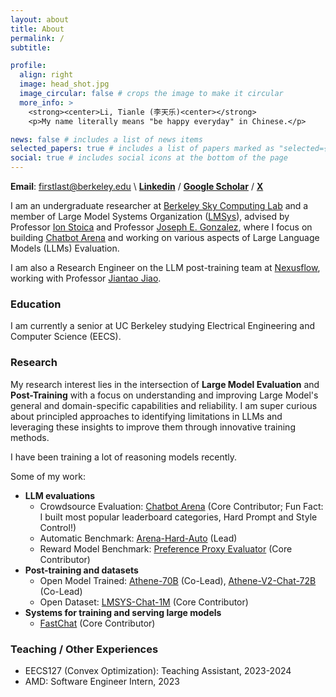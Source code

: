```yaml
---
layout: about
title: About
permalink: /
subtitle: 

profile:
  align: right
  image: head_shot.jpg
  image_circular: false # crops the image to make it circular
  more_info: >
    <strong><center>Li, Tianle (李天乐)<center></strong>
    <p>My name literally means "be happy everyday" in Chinese.</p>

news: false # includes a list of news items
selected_papers: true # includes a list of papers marked as "selected={true}"
social: true # includes social icons at the bottom of the page
---
```

**Email**: firstlast@berkeley.edu \\
**[Linkedin](https://www.linkedin.com/in/tianleli/)** / **[Google Scholar](https://scholar.google.com/citations?hl=en&user=1M79iLwAAAAJ)** / **[X](https://x.com/LiTianleli)**

I am an undergraduate researcher at [Berkeley Sky Computing Lab](https://sky.cs.berkeley.edu/) and a member of Large Model Systems Organization ([LMSys](https://lmsys.org/)), advised by Professor [Ion Stoica](https://people.eecs.berkeley.edu/~istoica/) and Professor [Joseph E. Gonzalez](https://people.eecs.berkeley.edu/~jegonzal/), where I focus on building [Chatbot Arena](https://chat.lmsys.org/) and working on various aspects of Large Language Models (LLMs) Evaluation. 

I am also a Research Engineer on the LLM post-training team at [Nexusflow](https://nexusflow.ai/), working with Professor [Jiantao Jiao](https://people.eecs.berkeley.edu/~jiantao/).

### Education
I am currently a senior at UC Berkeley studying Electrical Engineering and Computer Science (EECS).

### Research

My research interest lies in the intersection of **Large Model Evaluation** and **Post-Training** with a focus on understanding and improving Large Model's general and domain-specific capabilities and reliability. I am super curious about principled approaches to identifying limitations in LLMs and leveraging these insights to improve them through innovative training methods.

I have been training a lot of reasoning models recently.

Some of my work:
- **LLM evaluations**
  - Crowdsource Evaluation: [Chatbot Arena](https://chat.lmsys.org/) (Core Contributor; Fun Fact: I built most popular leaderboard categories, Hard Prompt and Style Control!)
  - Automatic Benchmark: [Arena-Hard-Auto](https://github.com/lmarena/arena-hard-auto/tree/main) (Lead)
  - Reward Model Benchmark: [Preference Proxy Evaluator](https://github.com/lmarena/PPE) (Core Contributor)
- **Post-training and datasets**
  - Open Model Trained: [Athene-70B](https://huggingface.co/Nexusflow/Athene-70B) (Co-Lead), [Athene-V2-Chat-72B](https://huggingface.co/Nexusflow/Athene-V2-Chat) (Co-Lead)
  - Open Dataset: [LMSYS-Chat-1M](https://huggingface.co/datasets/lmsys/lmsys-chat-1m) (Core Contributor)
- **Systems for training and serving large models**
  - [FastChat](https://github.com/lm-sys/FastChat) (Core Contributor)

### Teaching / Other Experiences

- EECS127 (Convex Optimization): Teaching Assistant, 2023-2024
- AMD: Software Engineer Intern, 2023
